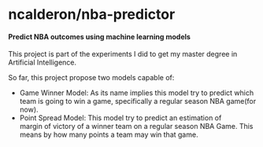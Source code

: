 # ncalderon/nba-predictor

#### Predict NBA outcomes using machine learning models

This project is part of the experiments I did to get my master degree in Artificial Intelligence.
 
So far, this project propose two models capable of:

- Game Winner Model: As its name implies this model try to predict which team 
is going to win a game, 
specifically a regular season NBA game(for now).
- Point Spread Model: This model try to predict an estimation of  
margin of victory of a winner team on a regular season NBA Game. 
This means by how many points a team may win that game.  
